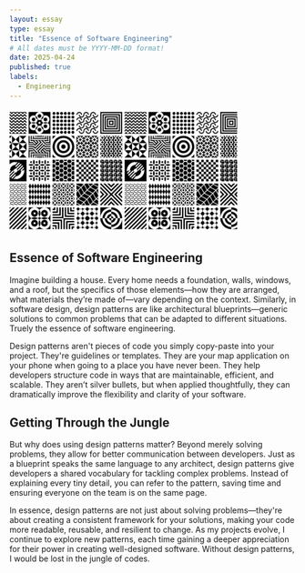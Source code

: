 ```yaml
---
layout: essay
type: essay
title: "Essence of Software Engineering"
# All dates must be YYYY-MM-DD format!
date: 2025-04-24
published: true
labels:
  - Engineering
---
```


<img width="400px" class="rounded float-start pe-4" src="../img/image1.png">

## Essence of Software Engineering
Imagine building a house. Every home needs a foundation, walls, windows, and a roof, but the specifics of those elements—how they are arranged, what materials they’re made of—vary depending on the context. Similarly, in software design, design patterns are like architectural blueprints—generic solutions to common problems that can be adapted to different situations. Truely the essence of software engineering.

Design patterns aren't pieces of code you simply copy-paste into your project. They're guidelines or templates. They are your map application on your phone when going to a place you have never been. They help developers structure code in ways that are maintainable, efficient, and scalable. They aren’t silver bullets, but when applied thoughtfully, they can dramatically improve the flexibility and clarity of your software.

## Getting Through the Jungle
But why does using design patterns matter? Beyond merely solving problems, they allow for better communication between developers. Just as a blueprint speaks the same language to any architect, design patterns give developers a shared vocabulary for tackling complex problems. Instead of explaining every tiny detail, you can refer to the pattern, saving time and ensuring everyone on the team is on the same page.

In essence, design patterns are not just about solving problems—they're about creating a consistent framework for your solutions, making your code more readable, reusable, and resilient to change. As my projects evolve, I continue to explore new patterns, each time gaining a deeper appreciation for their power in creating well-designed software. Without design patterns, I would be lost in the jungle of codes. 
